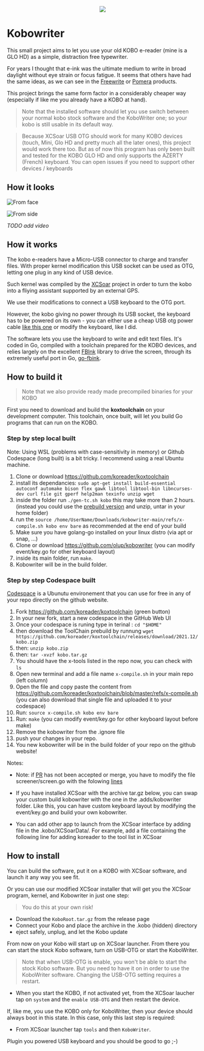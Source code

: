 <p align="center">
  <img src="assets/kobowriter.png" />
</p>

# Kobowriter

This small project aims to let you use your old KOBO e-reader (mine is a GLO HD) as a simple, distraction free typewriter.

For years I thought that e-ink was the ultimate medium to write in broad daylight without eye strain or focus fatigue. It seems that others have had the same ideas, as we can see in the [Freewrite](https://getfreewrite.com/) or [Pomera](https://www.kickstarter.com/projects/2132003782/pomera-pocket-typewriter-with-e-ink?ref=category_newest&amp;ref=discovery) products.

This project brings the same form factor in a considerably cheaper way (especially if like me you already have a KOBO at hand).

> Note that the installed software should let you use switch between your normal kobo stock software and the KoboWriter one; so your kobo is still usable in its default way.

> Because XCSoar USB OTG should work for many KOBO devices (touch, Mini, Glo HD and pretty much all the later ones), this project would work there too. But as of now this program has only been built and tested for the KOBO GLO HD and only supports the AZERTY (French) keyboard. You can open issues if you need to support other devices / keyboards

## How it looks

![From face](assets/face.jpg)

![From side](assets/side.jpg)

*TODO add video*

## How it works

The kobo e-readers have a Micro-USB connector to charge and transfer files. With proper kernel modification this USB socket can be used as OTG, letting one plug in any kind of USB device.

Such kernel was compiled by the [XCSoar](https://github.com/XCSoar/XCSoar) project in order to turn the kobo into a fliying assistant supported by an external GPS. 

We use their modifications to connect a USB keyboard to the OTG port.

However, the kobo giving no power through its USB socket, the keyboard has to be powered on its own - you can either use a cheap USB otg power cable [like this one](https://www.amazon.com/AuviPal-Micro-USB-Cable-Power/dp/B07FY9Z9GD/ref=sr_1_3?crid=13TQ5BP3TUJT5&dchild=1&keywords=powered+usb+otg&qid=1630094365&sprefix=powered+%2Caps%2C536&sr=8-3) or modify the keyboard, like I did.

The software lets you use the keyboard to write and edit text files. It's coded in Go, compiled with a toolchain prepared for the KOBO devices, and relies largely on the excellent [FBInk](https://github.com/NiLuJe/FBInk) library to drive the screen, through its extremely useful port in Go, [go-fbink](https://github.com/shermp/go-fbink-v2).

## How to build it

> Note that we also provide ready made precompiled binaries for your KOBO

First you need to download and build the **koxtoolchain** on your development computer. This toolchain, once built, will let you build Go programs that can run on the KOBO.

### Step by step local built

Note: Using WSL (problems with case-sensitivity in memory) or Github Codespace (long built) is a bit tricky. I recommend using a real Ubuntu machine.

1. Clone or download <https://github.com/koreader/koxtoolchain>
2. install its dependancies: `sudo apt-get install build-essential autoconf automake bison flex gawk libtool libtool-bin libncurses-dev curl file git gperf help2man texinfo unzip wget`
3. inside the folder run `./gen-tc.sh kobo` this may take more than 2 hours. (instead you could use the [prebuild version](https://github.com/koreader/koxtoolchain/releases) and unzip, untar in your home folder)
4. run the `source /home/UserName/Downloads/kobowriter-main/refs/x-compile.sh kobo env bare` as recommended at the end of your build
5. Make sure you have golang-go installed on your linux distro (via apt or snap, ...)
6. Clone or download <https://github.com/olup/kobowriter> (you can modify event/key.go for other keyboard layout)
7. inside its main folder, run `make`.
8. Kobowriter will be in the build folder.

### Step by step Codespace built

[Codespace](https://github.com/features/codespaces) is a Ubunutu environement that you can use for free in any of your repo directly on the github website.

1. Fork <https://github.com/koreader/koxtoolchain> (green button)
2. In your new fork, start a new codespace in the GitHub Web UI
3. Once your codespace is runing type in terinal : `cd "$HOME"`
4. then download the ToolChain prebuild by runnung `wget https://github.com/koreader/koxtoolchain/releases/download/2021.12/kobo.zip`
5. then: `unzip kobo.zip`
6. then: `tar -xvzf kobo.tar.gz`
7. You should have the x-tools listed in the repo now, you can check with `ls`
8. Open new terminal and add a file name `x-compile.sh` in your main repo (left column)
9. Open the file and copy paste the content from <https://github.com/koreader/koxtoolchain/blob/master/refs/x-compile.sh> (you can also download that single file and uploaded it to your codespace)
10. Run: `source x-compile.sh kobo env bare`
11. Run: `make` (you can modify event/key.go for other keyboard layout before make)
12. Remove the kobowriter from the .ignore file
13. push your changes in your repo.
14. You new kobowriter will be in the build folder of your repo on the github website!

Notes: 

- Note: if [PR](https://github.com/olup/kobowriter/pull/19/commits/cb27c63a494a55f4b287ee2ac03843809a5d734f) has not been accepted or merge, you have to modify the file screener/screen.go with the folowing [lines](https://github.com/olup/kobowriter/blob/cb27c63a494a55f4b287ee2ac03843809a5d734f/screener/screen.go)

- If you have installed XCSoar with the archive tar.gz below, you can swap your custom build kobowriter with the one in the .adds/kobowriter folder. Like this, you can have custom keyboard layout by modifying the event/key.go and build your own kobowriter.

- You can add other app to launch from the XCSoar interface by adding file in the .kobo/XCSoarData/. For example, add a file containing the following line for adding koreader to the tool list in XCSoar

## How to install

You can build the software, put it on a KOBO with XCSoar software, and launch it any way you see fit.

Or you can use our modified XCSoar installer that will get you the XCSoar program, kernel, and Kobowriter in just one step:

> You do this at your own risk!

- Download the `KoboRoot.tar.gz` from the release page
- Connect your Kobo and place the archive in the .kobo (hidden) directory
- eject safely, unplug, and let the Kobo update
  
From now on your Kobo will start up on XCSoar launcher. From there you can start the stock Kobo software, turn on USB-OTG or start the KoboWriter.

> Note that when USB-OTG is enable, you won't be able to start the stock Kobo software. But you need to have it on in order to use the KoboWriter software. Changing the USB-OTG setting requires a restart.

- When you start the KOBO, if not activated yet, from the XCSoar laucher tap on `system` and the `enable USB-OTG` and then restart the device.

If, like me, you use the KOBO only for KoboWriter, then your device should always boot in this state. In this case, only this last step is required:

- From XCSoar launcher tap `tools` and then `KoboWriter`.

Plugin you powered USB keyboard and you should be good to go ;-)
